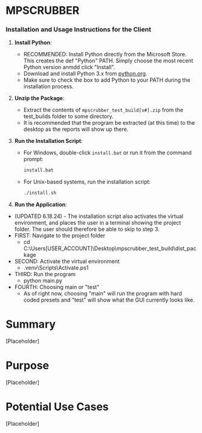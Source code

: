 # MPSCRUBBER

### Installation and Usage Instructions for the Client

1. **Install Python**:
   - RECOMMENDED: Install Python directly from the Microsoft Store.
     This creates the def "Python" PATH. Simply choose the most recent Python version 
     anmdd click "Install".
   - Download and install Python 3.x from [python.org](https://www.python.org/downloads/).
   - Make sure to check the box to add Python to your PATH during the installation process.

2. **Unzip the Package**:
   - Extract the contents of `mpscrubber_test_build[v#].zip` from the test_builds folder
     to some directory.
   - It is recommended that the program be extracted (at this time) to 
     the desktop as the reports will show up there.

3. **Run the Installation Script**:
   - For Windows, double-click `install.bat` or run it from the command prompt:
     ```bat
     install.bat
     ```
   - For Unix-based systems, run the installation script:
     ```sh
     ./install.sh
     ```

4. **Run the Application**:
- (UPDATED 6.18.24) - The installation script also activates the virtual environment,
  and places the user in a terminal showing the project folder. The user should
  therefore be able to skip to step 3.
- FIRST: Navigate to the project folder
   - cd C:\Users\[USER_ACCOUNT]\Desktop\mpscrubber_test_build\dist_package
- SECOND: Activate the virtual environment
   - .venv\Scripts\Activate.ps1
- THIRD: Run the program
   - python main.py
- FOURTH: Choosing main or "test"
   - As of right now, choosing "main" will run the program with hard coded presets and 
     "test" will show what the GUI currently looks like.

# Summary
   [Placeholder]
# Purpose
   [Placeholder]
# Potential Use Cases
   [Placeholder]
